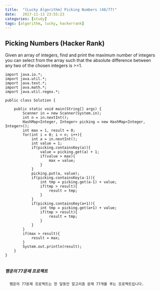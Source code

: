 ```yaml
---
title:  "[Lucky Algorithm] Picking Numbers (48/77)"
date:   2017-11-13 23:55:23
categories: [study]
tags: [algorithm, lucky, hackerrank]
---
```

## Picking Numbers (Hacker Rank)
Given an array of integers, find and print the maximum number of integers you can select from the array such that the absolute difference between any two of the chosen integers is >=1.


```
import java.io.*;
import java.util.*;
import java.text.*;
import java.math.*;
import java.util.regex.*;

public class Solution {

    public static void main(String[] args) {
        Scanner in = new Scanner(System.in);
        int n = in.nextInt();
        HashMap<Integer, Integer> picking = new HashMap<Integer, Integer>();
        int max = 1, result = 0;
        for(int i = 0; i < n; i++){
            int a = in.nextInt();
            int value = 1;
            if(picking.containsKey(a)){
                value = picking.get(a) + 1;
                if(value > max){
                    max = value;
                }
            }
            picking.put(a, value);
            if(picking.containsKey(a-1)){
                int tmp = picking.get(a-1) + value;
                if(tmp > result){
                    result = tmp;
                }
            }
            if(picking.containsKey(a+1)){
                int tmp = picking.get(a+1) + value;
                if(tmp > result){
                    result = tmp;
                }
            }
        }
        if(max > result){
            result = max;
        }
        System.out.println(result);
    }
}


```

##### 행운의 77문제 프로젝트
```
  행운의 77문제 프로젝트는 한 달동안 알고리즘 문제 77개를 푸는 프로젝트입니다.
```

